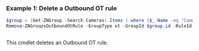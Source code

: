 ### Example 1: Delete a Outbound OT rule
```powershell
$group = (Get-ZNGroup -Search Cameras).Items | where {$_.Name -eq "Cameras"} 
Remove-ZNGroupsOutboundOtRule -GroupType ot -GroupId $group.id -RuleId 603f5007-bc17-4095-9be5-3aa41cffeb1d
```

```output

```

This cmdlet deletes an Outbound OT rule.
